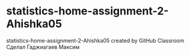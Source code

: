 # statistics-home-assignment-2-Ahishka05
statistics-home-assignment-2-Ahishka05 created by GitHub Classroom
Сделал Гаджиагаев Максим
